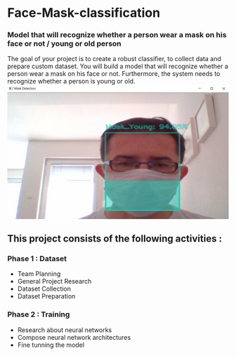 # Face-Mask-classification
### Model that will recognize whether a person wear a mask on his face or not / young or old person
The goal of your project is to create a robust classifier, to collect data and prepare custom dataset.
You will build a model that will recognize whether a person wear a mask on his face or not.
Furthermore, the system needs to recognize whether a person is young or old.
![MaskYoung](MaskYoung.jpg)  
## This project consists of the following activities :
### Phase 1 : Dataset
- Team Planning  
- General Project Research  
- Dataset Collection  
- Dataset Preparation  

### Phase 2 : Training
- Research about neural networks  
- Compose neural network architectures  
- Fine tunning the model 
